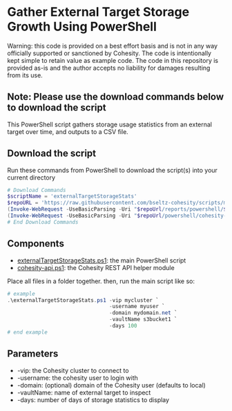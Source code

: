 # Gather External Target Storage Growth Using PowerShell

Warning: this code is provided on a best effort basis and is not in any way officially supported or sanctioned by Cohesity. The code is intentionally kept simple to retain value as example code. The code in this repository is provided as-is and the author accepts no liability for damages resulting from its use.

## Note: Please use the download commands below to download the script

This PowerShell script gathers storage usage statistics from an external target over time, and outputs to a CSV file.

## Download the script

Run these commands from PowerShell to download the script(s) into your current directory

```powershell
# Download Commands
$scriptName = 'externalTargetStorageStats'
$repoURL = 'https://raw.githubusercontent.com/bseltz-cohesity/scripts/master'
(Invoke-WebRequest -UseBasicParsing -Uri "$repoUrl/reports/powershell/$scriptName/$scriptName.ps1").content | Out-File "$scriptName.ps1"; (Get-Content "$scriptName.ps1") | Set-Content "$scriptName.ps1"
(Invoke-WebRequest -UseBasicParsing -Uri "$repoUrl/powershell/cohesity-api/cohesity-api.ps1").content | Out-File cohesity-api.ps1; (Get-Content cohesity-api.ps1) | Set-Content cohesity-api.ps1
# End Download Commands
```

## Components

* [externalTargetStorageStats.ps1](https://raw.githubusercontent.com/bseltz-cohesity/scripts/master/reports/powershell/externalTargetStorageStats/externalTargetStorageStats.ps1): the main PowerShell script
* [cohesity-api.ps1](https://raw.githubusercontent.com/bseltz-cohesity/scripts/master/powershell/cohesity-api/cohesity-api.ps1): the Cohesity REST API helper module

Place all files in a folder together. then, run the main script like so:

```powershell
# example
.\externalTargetStorageStats.ps1 -vip mycluster `
                                 -username myuser `
                                 -domain mydomain.net `
                                 -vaultName s3bucket1 `
                                 -days 100
# end example
```

## Parameters

* -vip: the Cohesity cluster to connect to
* -username: the cohesity user to login with
* -domain: (optional) domain of the Cohesity user (defaults to local)
* -vaultName: name of external target to inspect
* -days: number of days of storage statistics to display
